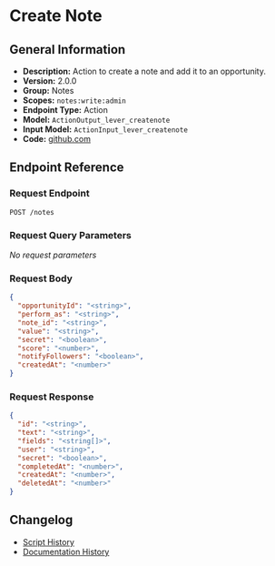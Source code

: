 <!-- BEGIN GENERATED CONTENT -->
# Create Note

## General Information

- **Description:** Action to create a note and add it to an opportunity.
- **Version:** 2.0.0
- **Group:** Notes
- **Scopes:** `notes:write:admin`
- **Endpoint Type:** Action
- **Model:** `ActionOutput_lever_createnote`
- **Input Model:** `ActionInput_lever_createnote`
- **Code:** [github.com](https://github.com/NangoHQ/integration-templates/tree/main/integrations/lever/actions/create-note.ts)


## Endpoint Reference

### Request Endpoint

`POST /notes`

### Request Query Parameters

_No request parameters_

### Request Body

```json
{
  "opportunityId": "<string>",
  "perform_as": "<string>",
  "note_id": "<string>",
  "value": "<string>",
  "secret": "<boolean>",
  "score": "<number>",
  "notifyFollowers": "<boolean>",
  "createdAt": "<number>"
}
```

### Request Response

```json
{
  "id": "<string>",
  "text": "<string>",
  "fields": "<string[]>",
  "user": "<string>",
  "secret": "<boolean>",
  "completedAt": "<number>",
  "createdAt": "<number>",
  "deletedAt": "<number>"
}
```

## Changelog

- [Script History](https://github.com/NangoHQ/integration-templates/commits/main/integrations/lever/actions/create-note.ts)
- [Documentation History](https://github.com/NangoHQ/integration-templates/commits/main/integrations/lever/actions/create-note.md)

<!-- END  GENERATED CONTENT -->

